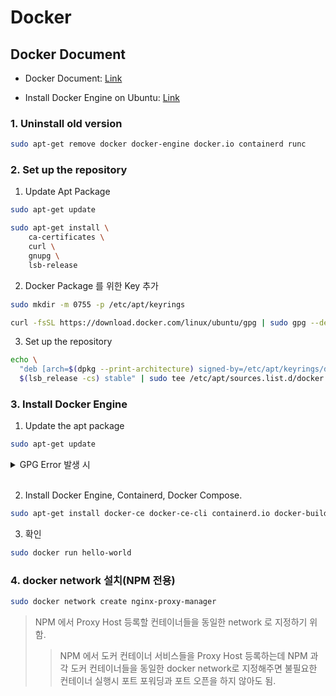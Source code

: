 # Docker

## Docker Document

- Docker Document: [Link][dockerdoclink]

[dockerdoclink]: https://docs.docker.com/get-docker "Docker Document"

- Install Docker Engine on Ubuntu: [Link][dockerinstalllink]

[dockerinstalllink]: https://docs.docker.com/engine/install/ubuntu/ "Go Install Docker Engine on Ubuntu"

### 1. Uninstall old version

```bash
sudo apt-get remove docker docker-engine docker.io containerd runc
```

### 2. Set up the repository

1. Update Apt Package

```bash
sudo apt-get update

sudo apt-get install \
    ca-certificates \
    curl \
    gnupg \
    lsb-release
```

2. Docker Package 를 위한 Key 추가

```bash
sudo mkdir -m 0755 -p /etc/apt/keyrings

curl -fsSL https://download.docker.com/linux/ubuntu/gpg | sudo gpg --dearmor -o /etc/apt/keyrings/docker.gpg
```

3. Set up the repository

```bash
echo \
  "deb [arch=$(dpkg --print-architecture) signed-by=/etc/apt/keyrings/docker.gpg] https://download.docker.com/linux/ubuntu \
  $(lsb_release -cs) stable" | sudo tee /etc/apt/sources.list.d/docker.list > /dev/null
```

### 3. Install Docker Engine

1. Update the apt package

```bash
sudo apt-get update
```

<details>
<summary>GPG Error 발생 시</summary>

```bash
sudo chmod a+r /etc/apt/keyrings/docker.gpg
sudo apt-get update
```

</details>
<br>

2. Install Docker Engine, Containerd, Docker Compose.

```bash
sudo apt-get install docker-ce docker-ce-cli containerd.io docker-buildx-plugin docker-compose-plugin
```

3. 확인

```bash
sudo docker run hello-world
```

### 4. docker network 설치(NPM 전용)

```bash
sudo docker network create nginx-proxy-manager
```

> NPM 에서 Proxy Host 등록할 컨테이너들을 동일한 network 로 지정하기 위함.
>
> > NPM 에서 도커 컨테이너 서비스들을 Proxy Host 등록하는데
> > NPM 과 각 도커 컨테이너들을 동일한 docker network로 지정해주면
> > 불필요한 컨테이너 실행시 포트 포워딩과 포트 오픈을 하지 않아도 됨.
